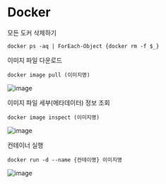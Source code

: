 # Docker

모든 도커 삭제하기

~~~
docker ps -aq | ForEach-Object {docker rm -f $_}
~~~

이미지 파일 다운로드

~~~
docker image pull (이미지명)
~~~

![image](https://github.com/user-attachments/assets/ccc620a8-ca65-4bf3-94fd-007562def1e2)


이미지 파일 세부(메타데이터) 정보 조회

~~~
docker image inspect (이미지명)
~~~

![image](https://github.com/user-attachments/assets/c8df9c0e-6154-4b93-88e9-4d0cb6d964d7)

컨테이너 실행

~~~
docker run -d --name {컨테이명} 이미지명
~~~

![image](https://github.com/user-attachments/assets/4060934d-58aa-41e3-a532-90b695fe88ff)
